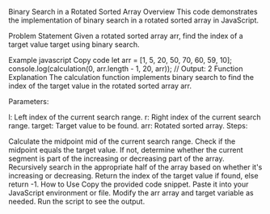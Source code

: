 Binary Search in a Rotated Sorted Array
Overview
This code demonstrates the implementation of binary search in a rotated sorted array in JavaScript.

Problem Statement
Given a rotated sorted array arr, find the index of a target value target using binary search.

Example
javascript
Copy code
let arr = [1, 5, 20, 50, 70, 60, 59, 10];
console.log(calculation(0, arr.length - 1, 20, arr)); // Output: 2
Function Explanation
The calculation function implements binary search to find the index of the target value in the rotated sorted array arr.

Parameters:

l: Left index of the current search range.
r: Right index of the current search range.
target: Target value to be found.
arr: Rotated sorted array.
Steps:

Calculate the midpoint mid of the current search range.
Check if the midpoint equals the target value.
If not, determine whether the current segment is part of the increasing or decreasing part of the array.
Recursively search in the appropriate half of the array based on whether it's increasing or decreasing.
Return the index of the target value if found, else return -1.
How to Use
Copy the provided code snippet.
Paste it into your JavaScript environment or file.
Modify the arr array and target variable as needed.
Run the script to see the output.
